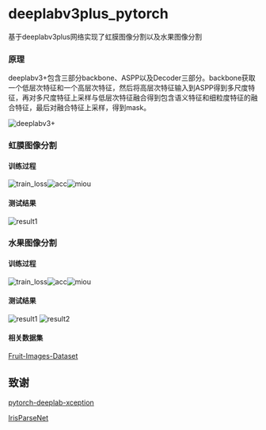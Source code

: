 # deeplabv3plus_pytorch

基于deeplabv3plus网络实现了虹膜图像分割以及水果图像分割

### 原理
deeplabv3+包含三部分backbone、ASPP以及Decoder三部分。backbone获取一个低层次特征和一个高层次特征，然后将高层次特征输入到ASPP得到多尺度特征，再对多尺度特征上采样与低层次特征融合得到包含语义特征和细粒度特征的融合特征，最后对融合特征上采样，得到mask。

![deeplabv3+](images/deeplabv3plus.jpg)

### 虹膜图像分割

#### 训练过程

![train_loss](images/iris_result/train_loss.jpg)![acc](images/iris_result/acc.jpg)![miou](images/iris_result/miou.jpg)

#### 测试结果
![result1](images/iris_result/result.jpg)

### 水果图像分割

#### 训练过程
![train_loss](images/fruit_result/train_loss.jpg)![acc](images/fruit_result/acc.jpg)![miou](images/fruit_result/miou.jpg)

#### 测试结果
![result1](images/fruit_result/result1.png)
![result2](images/fruit_result/result2.png)

#### 相关数据集
[Fruit-Images-Dataset](https://github.com/Horea94/Fruit-Images-Dataset)

## 致谢
[pytorch-deeplab-xception](https://github.com/jfzhang95/pytorch-deeplab-xception)

[IrisParseNet](https://github.com/xiamenwcy/IrisParseNet)
